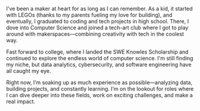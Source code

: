 I've been a maker at heart for as long as I can remember. As a kid, it started with LEGOs (thanks to my parents fueling my love for building), and eventually, I graduated to coding and tech projects in high school. There, I dove into Computer Science and joined a tech-art club where I got to play around with makerspaces—combining creativity with tech in the coolest way.

Fast forward to college, where I landed the SWE Knowles Scholarship and continued to explore the endless world of computer science. I'm still finding my niche, but data analytics, cybersecurity, and software engineering have all caught my eye.

Right now, I’m soaking up as much experience as possible—analyzing data, building projects, and constantly learning. I’m on the lookout for roles where I can dive deeper into these fields, work on exciting challenges, and make a real impact.
